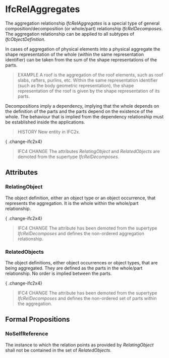 # IfcRelAggregates

The aggregation relationship _IfcRelAggregates_ is a special type of general composition/decomposition (or whole/part) relationship _IfcRelDecomposes_. The aggregation relationship can be applied to all subtypes of _IfcObjectDefinition_.
<!-- end of short definition -->

In cases of aggregation of physical elements into a physical aggregate the shape representation of the whole (within the same representation identifier) can be taken from the sum of the shape representations of the parts.

> EXAMPLE A roof is the aggregation of the roof elements, such as roof slabs, rafters, purlins, etc. Within the same representation identifier (such as the body geometric representation), the shape representation of the roof is given by the shape representation of its parts.

Decompositions imply a dependency, implying that the whole depends on the definition of the parts and the parts depend on the existence of the whole. The behaviour that is implied from the dependency relationship must be established inside the applications.

> HISTORY New entity in IFC2x.

{ .change-ifc2x4}
> IFC4 CHANGE The attributes _RelatingObject_ and _RelatedObjects_ are demoted from the supertype _IfcRelDecomposes_.

## Attributes

### RelatingObject
The object definition, either an object type or an object occurrence, that represents the aggregation. It is the whole within the whole/part relationship.

{ .change-ifc2x4}
> IFC4 CHANGE The attribute has been demoted from the supertype _IfcRelDecomposes_ and defines the non-ordered aggregation relationship.

### RelatedObjects
The object definitions, either object occurrences or object types, that are being aggregated. They are defined as the parts in the whole/part relationship. No order is implied between the parts.

{ .change-ifc2x4}
> IFC4 CHANGE The attribute has been demoted from the supertype _IfcRelDecomposes_ and defines the non-ordered set of parts within the aggregation.

## Formal Propositions

### NoSelfReference
The instance to which the relation points as provided by _RelatingObject_ shall not be contained in the set of _RelatedObjects_.
